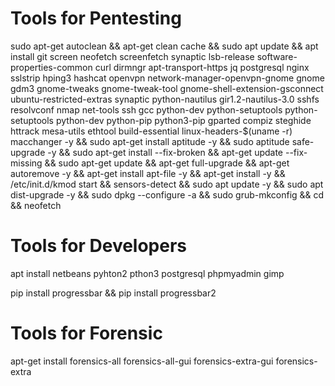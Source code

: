  # Tools for Pentesting

  sudo apt-get autoclean && apt-get clean cache && sudo apt update && apt install git screen neofetch screenfetch synaptic lsb-release software-properties-common curl dirmngr apt-transport-https jq postgresql nginx sslstrip hping3 hashcat openvpn network-manager-openvpn-gnome gnome gdm3 gnome-tweaks gnome-tweak-tool gnome-shell-extension-gsconnect ubuntu-restricted-extras synaptic python-nautilus gir1.2-nautilus-3.0 sshfs resolvconf nmap net-tools ssh gcc python-dev python-setuptools python-setuptools python-dev python-pip python3-pip gparted compiz steghide httrack mesa-utils ethtool build-essential linux-headers-$(uname -r) macchanger -y && sudo apt-get install aptitude -y && sudo aptitude safe-upgrade -y && sudo apt-get install --fix-broken && apt-get update --fix-missing && sudo apt-get update && apt-get full-upgrade && apt-get autoremove -y && apt-get install apt-file -y && apt-get install -y && /etc/init.d/kmod start && sensors-detect && sudo apt update -y && sudo apt dist-upgrade -y && sudo dpkg --configure -a && sudo grub-mkconfig && cd && neofetch

 # Tools for Developers
  
  apt install netbeans pyhton2 pthon3 postgresql phpmyadmin gimp
  
  pip install progressbar && pip install progressbar2   
  
  
 # Tools for Forensic
  
  apt-get install forensics-all forensics-all-gui forensics-extra-gui forensics-extra
